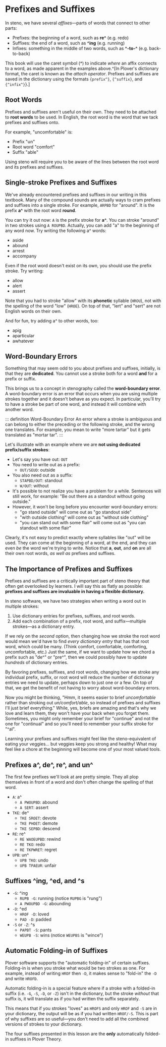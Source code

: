 # Prefixes and Suffixes

In steno, we have several *affixes*—parts of words that connect to other parts:

- Prefixes: the beginning of a word, such as **re^** (e.g. redo)
- Suffixes: the end of a word, such as **^ing** (e.g. running)
- Infixes: something in the middle of two words, such as **^-to-^** (e.g. back-to-back)

This book will use the caret symbol (**^**) to indicate *where* an affix connects to a word, as made apparent in the examples above.^[In Plover's dictionary format, the caret is known as the *attach operator*. Prefixes and suffixes are saved in the dictionary using the formats `{prefix^}`, `{^suffix}`, and `{^infix^}`}.]

## Root Words

Prefixes and suffixes aren't useful on their own. They need to be attached to **root words** to be used. In English, the root word is the word that we tack prefixes and suffixes onto.

For example, "uncomfortable" is:

- Prefix "un"
- Root word "comfort"
- Suffix "able"

Using steno will require you to be aware of the lines between the root word and its prefixes and suffixes.

## Single-stroke Prefixes and Suffixes

We've already encountered prefixes and suffixes in our writing in this textbook. Many of the compound sounds are actually ways to cram prefixes and suffixes into a single stroke. For example, `ARPBD` for "around". It is the prefix **a^** with the root word **round**.

You can try it out now: `A` is the prefix stroke for **a^**. You can stroke "around" in two strokes using `A ROUPBD`. Actually, you can add "a" to the beginning of any word now. Try writing the following a^ words:

- aside
- abound
- arrest
- accompany

Even if the root word doesn't exist on its own, you should use the prefix stroke. Try writing:

- allow
- alert
- assert

Note that you had to stroke "allow" with its **phonetic** syllable (`HROU`), not with the spelling of the word "low" (`HROE`). On top of that, "lert" and "sert" are not English words on their own.

And for fun, try adding a^ to other words, too:

- apig
- aparticular
- awhatever

## Word-Boundary Errors

Something that may seem odd to you about prefixes and suffixes, initially, is that they are **dedicated**. You cannot use a stroke both for a word **and** for a prefix or suffix.

This brings us to a concept in stenography called the **word-boundary error**. A word-boundary error is an error that occurs when you are using multiple strokes together and it doesn't behave as you expect. In particular, you'll try to have a stroke be part of one word, and instead it will combine with another word.

::: definition Word-Boundary Error
An error where a stroke is ambiguous and can belong to either the preceding or the following stroke, and the wrong one translates. For example, you mean to write "more tartar" but it gets translated as "mortar tar".
:::

Let's illustrate with an example where we are **not using dedicated prefix/suffix strokes**:

- Let's say you have out: `OUT`
- You need to write out as a prefix:
  - `OUT/SEUD`: outside
- You also need out as a suffix:
  - `STAPBD/OUT`: standout
  - `W/OUT`: without
- It's possible to not realize you have a problem for a while. Sentences will still work, for example: "Be out there as a standout without going outside."
- However, it won't be long before you encounter word-boundary errors:
  - "go stand outside" will come out as "go standout side"
  - "with outside clothing" will come out as "without side clothing"
  - "you can stand out with some flair" will come out as "you can standout with some flair"

Clearly, it's not easy to predict exactly where syllables like "out" will be used. They can come at the beginning of a word, at the end, and they can even *be* the word we're trying to write. Notice that **a**, **out**, and **on** are all their own root words, *as well as* prefixes and suffixes.

## The Importance of Prefixes and Suffixes

Prefixes and suffixes are a critically important part of steno theory that often get overlooked by learners. I will say this as flatly as possible: **prefixes and suffixes are invaluable in having a flexible dictionary.**

In steno software, we have two strategies when writing a word out in multiple strokes:

1. Use dictionary entries for prefixes, suffixes, and root words.
2. Add each combination of a prefix, root word, and suffix—multiple strokes—as a dictionary entry.

If we rely on the *second* option, then changing how we stroke the root word would mean we'd have to find *every dictionary entry* that has that root word, which could be many. (Think comfort, comfortable, comforting, uncomfortable, etc.) Just the same, if we want to update how we chord a prefix such as "de^" or "pre^", then we could possibly have to update *hundreds* of dictionary entries.

By favoring prefixes, suffixes, and root words, changing how we stroke any individual prefix, suffix, or root word will reduce the number of dictionary entries we need to update, perhaps down to just one or a few. On top of that, we get the benefit of not having to worry about word-boundary errors.

Now you might be thinking, "Hmm, it seems easier to brief *uncomfortable* rather than stroking out *un/comfort/able*, so instead of prefixes and suffixes I'll just brief everything." While, yes, briefs are amazing and that's why we love and learn them, they won't have your back when you forget them. Sometimes, you might only remember your brief for "continue" and not the one for "continual" and so you'll need to remember your suffix stroke for "^al".

Learning your prefixes and suffixes might feel like the steno-equivalent of eating your veggies… but veggies keep you strong and healthy! What may feel like a chore at the beginning will become one of your most valued tools.

## Prefixes a^, de^, re^, and un^

The first few prefixes we'll look at are pretty simple. They all plop themselves in front of a word and don't often change the spelling of that word.

- `A`: a^
  - `A PWOUPBD`: abound
  - `A SERT`: assert
- `TKE`: de^
  - `TKE SROET`: devote
  - `TKE PHOET`: demote
  - `TKE SEPBD`: descend
- `RE`: re^
  - `RE WAOEUPBD`: rewind
  - `RE TKO`: redo
  - `RE TKPWRET`: regret
- `UPB`: un^
  - `UPB TKO`: undo
  - `UPB TPAEUR`: unfair

## Suffixes ^ing, ^ed, and ^s

- `-G`: ^ing
  - `RUPB -G`: running (notice `RUPBG` is "rung")
  - `A PWOUPBD -G`: abounding
- `-D`: ^ed
  - `HROF -D`: loved
  - `PAD -D`: padded
- `-S` or `-Z`: ^s
  - `PAPBT -S`: pants
  - `WEUPB -S`: wins (notice `WEUPBS` is "wince")

## Automatic Folding-in of Suffixes

Plover software supports the "automatic folding-in" of certain suffixes. Folding-in is when you stroke what would be two strokes as one. For example, instead of writing `HROF` then `-D`, it makes sense to "fold-in" the `-D` and write `HROFD`.

Automatic folding-in is a special feature where if a stroke with a folded-in suffix (i.e. `-G`, `-S`, `-D`, or `-Z`) isn't in the dictionary, but the stroke *without* that suffix is, it will translate as if you had written the suffix separately.

This means that if you strokes "loves" as `HROFS` and only `HROF` and `-S` are in your dictionary, the output will be as if you had written `HROF/-S`. This is part of why suffixes are so useful—you don't need to add all the combined versions of strokes to your dictionary.

The four suffixes presented in this lesson are the **only** automatically folded-in suffixes in Plover Theory.
